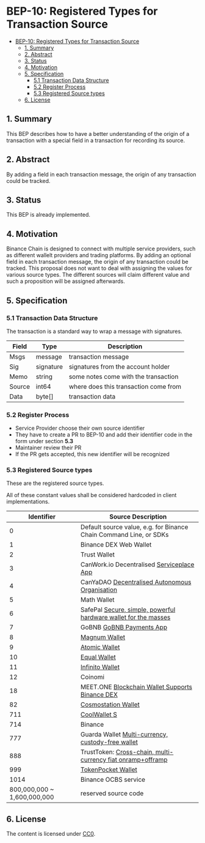 # BEP-10: Registered Types for Transaction Source

- [BEP-10: Registered Types for Transaction Source](#bep-10--registered-types-for-transaction-source)
  * [1. Summary](#1-summary)
  * [2. Abstract](#2-abstract)
  * [3.  Status](#3--status)
  * [4. Motivation](#4-motivation)
  * [5. Specification](#5-specification)
    + [5.1 Transaction Data Structure](#51-transaction-data-structure)
    + [5.2 Register Process](#52-register-process)
    + [5.3  Registered Source types](#53--registered-source-types)
  * [6. License](#6-license)

## 1. Summary

This BEP describes how to have a better understanding of the origin of a transaction with a special field in a transaction for recording its source.

## 2. Abstract

By adding a field in each transaction message, the origin of any transaction could be tracked.

## 3.  Status

This BEP is already implemented.

## 4. Motivation

Binance Chain is designed to connect with multiple service providers, such as different wallelt providers and trading platforms. By adding an optional field in each transaction message, the origin of any transaction could be tracked. This proposal does not want to deal with assigning the values for various source types. The different sources will claim different value and such a proposition will be assigned afterwards.

## 5. Specification

### 5.1 Transaction Data Structure

The transaction is a standard way to wrap a message with signatures.

| Field  | Type      | Description                           |
| ------ | --------- | ------------------------------------- |
| Msgs   | message   | transaction message                   |
| Sig    | signature | signatures from the  account holder   |
| Memo   | string    | some notes come with the transaction  |
| Source | int64     | where does this transaction come from |
| Data   | byte[]    | transaction data                      |

### 5.2 Register Process

- Service Provider choose their own source identifier
- They have to create a PR to BEP-10 and add their identifier code in the form under section **5.3**
- Maintainer review their PR
- If the PR gets accepted, this new identifier will be recognized

### 5.3  Registered Source types

These are the registered source types.

All of these constant values shall be considered hardcoded in client implementations.



| Identifier | Source Description           |
| ---------- | ---------------------------- |
| 0          | Default source value, e.g. for Binance Chain Command Line, or SDKs   |
| 1          | Binance DEX Web Wallet       |
| 2          | Trust Wallet                 |
| 3          | CanWork.io Decentralised [Serviceplace App](https://github.com/canyacoin/canwork-web-ui)|
| 4          | CanYaDAO [Decentralised Autonomous Organisation](https://github.com/canyacoin/canyadao)|
| 5          | Math Wallet                 |
| 6          | SafePal [Secure, simple, powerful hardware wallet for the masses](https://www.safepal.io)|
| 7          | GoBNB [GoBNB Payments App](https://github.com/gobnb/)
| 8          | [Magnum Wallet](https://magnumwallet.co)|
| 9          | [Atomic Wallet](https://atomicwallet.io)|
| 10         | [Equal Wallet](https://equal.tech/)|
| 11         | [Infinito Wallet](https://www.infinitowallet.io/)|
| 12         | Coinomi|
| 18         | MEET.ONE [Blockchain Wallet Supports Binance DEX](https://meet.one)|
| 82         | [Cosmostation Wallet](https://www.cosmostation.io)|
| 711        | [CoolWallet S](https://coolwallet.io/)|
| 714        | Binance|
| 777        | Guarda Wallet [Multi-currency, custody-free wallet](https://guarda.co/)
| 888        | TrustToken: [Cross-chain, multi-currency fiat onramp+offramp](https://app.trusttoken.com)|
| 999        | [TokenPocket Wallet](https://www.tokenpocket.pro/)|
| 1014       | Binance OCBS service|
| 800,000,000 ~ 1,600,000,000| reserved source code|


## 6. License

The content is licensed under [CC0](https://creativecommons.org/publicdomain/zero/1.0/).
